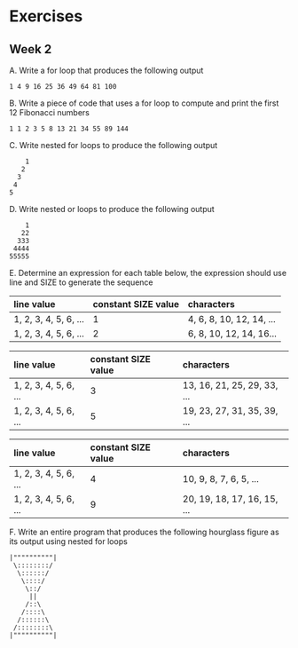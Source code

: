# Exercises
## Week 2

A. Write a for loop that produces the following output

  `1 4 9 16 25 36 49 64 81 100`

B. Write a piece of code that uses a for loop to compute and print the first 12 Fibonacci numbers

  `1 1 2 3 5 8 13 21 34 55 89 144`
  
C. Write nested for loops to produce the following output
 
```
    1
   2
  3
 4
5
```
D. Write nested or loops to produce the following output
  
```
    1
   22
  333
 4444
55555
```

E. Determine an expression for each table below, the expression should use line and SIZE to generate the sequence

| __line value__ | __constant SIZE value__ | __characters__ |
| :---| :------| :--------|
| 1, 2, 3, 4, 5, 6, ... | 1 | 4, 6, 8, 10, 12, 14, ... | 
| 1, 2, 3, 4, 5, 6, ... | 2 | 6, 8, 10, 12, 14, 16... |

| __line value__ | __constant SIZE value__ | __characters__ |
| :---| :------| :--------|
| 1, 2, 3, 4, 5, 6, ... | 3 | 13, 16, 21, 25, 29, 33, ... | 
| 1, 2, 3, 4, 5, 6, ... | 5 | 19, 23, 27, 31, 35, 39, ... |

| __line value__ | __constant SIZE value__ | __characters__ |
| :---| :------| :--------|
| 1, 2, 3, 4, 5, 6, ... | 4 | 10, 9, 8, 7, 6, 5, ... | 
| 1, 2, 3, 4, 5, 6, ... | 9 | 20, 19, 18, 17, 16, 15, ... | 

F. Write an entire program that produces the following hourglass figure as its output using nested for loops

```
|""""""""""|
 \::::::::/
  \::::::/
   \::::/
    \::/
     ||
    /::\
   /::::\
  /::::::\
 /::::::::\
|""""""""""|
```
